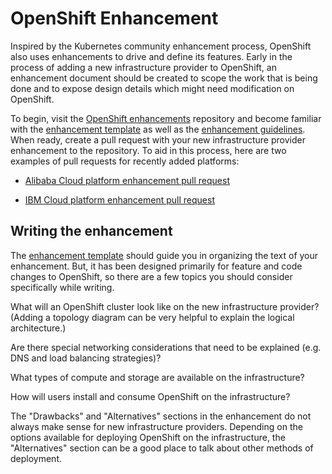 # OpenShift Enhancement

Inspired by the Kubernetes community enhancement process, OpenShift also uses
enhancements to drive and define its features. Early in the process of adding a
new infrastructure provider to OpenShift, an enhancement document should be
created to scope the work that is being done and to expose design details which
might need modification on OpenShift.

To begin, visit the [OpenShift enhancements](https://github.com/openshift/enhancements)
repository and become familiar with the
[enhancement template](https://github.com/openshift/enhancements/blob/master/guidelines/enhancement_template.md)
as well as the [enhancement guidelines](https://github.com/openshift/enhancements/tree/master/guidelines).
When ready, create a pull request with your new infrastructure provider enhancement
to the repository. To aid in this process, here are two examples of pull requests
for recently added platforms:

* [Alibaba Cloud platform enhancement pull request](https://github.com/openshift/enhancements/pull/707)

* [IBM Cloud platform enhancement pull request](https://github.com/openshift/enhancements/pull/773)

## Writing the enhancement

The [enhancement template](https://github.com/openshift/enhancements/blob/master/guidelines/enhancement_template.md)
should guide you in organizing the text of your enhancement. But, it has been designed
primarily for feature and code changes to OpenShift, so there are a few topics you
should consider specifically while writing.

What will an OpenShift cluster look like on the new infrastructure provider?
(Adding a topology diagram can be very helpful to explain the logical architecture.)

Are there special networking considerations that need to be explained
(e.g. DNS and load balancing strategies)?

What types of compute and storage are available on the infrastructure?

How will users install and consume OpenShift on the infrastructure?

The "Drawbacks" and "Alternatives" sections in the enhancement do not always make
sense for new infrastructure providers. Depending on the options available for
deploying OpenShift on the infrastructure, the "Alternatives" section can be a good
place to talk about other methods of deployment.
